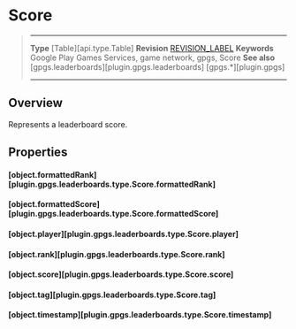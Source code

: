 # Score

> --------------------- ------------------------------------------------------------------------------------------
> __Type__              [Table][api.type.Table]
> __Revision__          [REVISION_LABEL](REVISION_URL)
> __Keywords__          Google Play Games Services, game network, gpgs, Score
> __See also__          [gpgs.leaderboards][plugin.gpgs.leaderboards]
>                       [gpgs.*][plugin.gpgs]
> --------------------- ------------------------------------------------------------------------------------------

## Overview

Represents a leaderboard score.

## Properties

#### [object.formattedRank][plugin.gpgs.leaderboards.type.Score.formattedRank]

#### [object.formattedScore][plugin.gpgs.leaderboards.type.Score.formattedScore]

#### [object.player][plugin.gpgs.leaderboards.type.Score.player]

#### [object.rank][plugin.gpgs.leaderboards.type.Score.rank]

#### [object.score][plugin.gpgs.leaderboards.type.Score.score]

#### [object.tag][plugin.gpgs.leaderboards.type.Score.tag]

#### [object.timestamp][plugin.gpgs.leaderboards.type.Score.timestamp]

